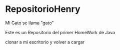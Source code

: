 # RepositorioHenry
Mi Gato se llama "gato"

Este es un Repositorio del primer HomeWork de Java

clonar a mi escritorio y volver a cargar

